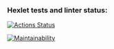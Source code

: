### Hexlet tests and linter status:
[![Actions Status](https://github.com/linearPy/python-project-lvl1/workflows/hexlet-check/badge.svg)](https://github.com/linearPy/python-project-lvl1/actions)

[![Maintainability](https://api.codeclimate.com/v1/badges/f9d7b829e73f28db6fc5/maintainability)](https://codeclimate.com/github/linearPy/python-project-lvl1/maintainability)
